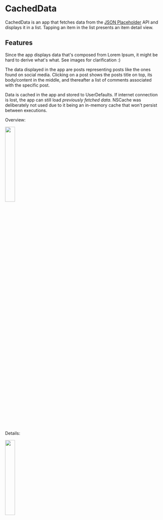 # CachedData

CachedData is an app that fetches data from the [JSON Placeholder](https://jsonplaceholder.typicode.com/) API and displays it in a list. 
Tapping an item in the list presents an item detail view. 

## Features

Since the app displays data that's composed from Lorem Ipsum, it might be hard to derive what's what. See images for clarification :)

The data displayed in the app are posts representing posts like the ones found on social media. Clicking on a post shows the posts title on top, its body/content in the middle, and thereafter a list of comments associated with the specific post.

Data is cached in the app and stored to UserDefaults. If internet connection is lost, the app can still load _previously fetched data_. 
NSCache was deliberately not used due to it being an in-memory cache that won't persist between executions.

Overview:

<img src="https://github.com/user-attachments/assets/0a6dbc68-e337-4d87-ad14-8261c410fd10" width=25% height=25%>

Details:

<img src="https://github.com/user-attachments/assets/39e0e37a-768d-4ff9-9006-932a36d1468a" width=25% height=25%>
